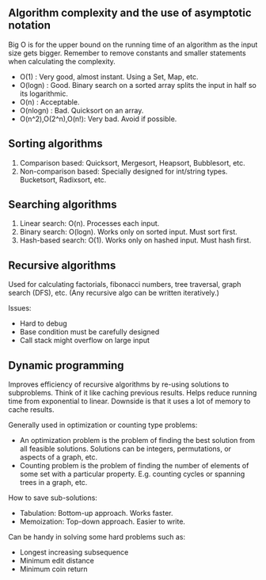 ## Algorithm complexity and the use of asymptotic notation

Big O is for the upper bound on the running time of an algorithm as the input size gets bigger.
Remember to remove constants and smaller statements when calculating the complexity.

* O(1) : Very good, almost instant. Using a Set, Map, etc.
* O(logn) : Good. Binary search on a sorted array splits the input in half so its logarithmic.
* O(n) : Acceptable.
* O(nlogn) : Bad. Quicksort on an array.
* O(n^2),O(2^n),O(n!): Very bad. Avoid if possible.

## Sorting algorithms

1. Comparison based: Quicksort, Mergesort, Heapsort, Bubblesort, etc.
2. Non-comparison based: Specially designed for int/string types. Bucketsort, Radixsort, etc.

## Searching algorithms

1. Linear search: O(n). Processes each input.
2. Binary search: O(logn). Works only on sorted input. Must sort first.
3. Hash-based search: O(1). Works only on hashed input. Must hash first.

## Recursive algorithms

Used for calculating factorials, fibonacci numbers, tree traversal, graph search (DFS), etc. (Any recursive algo can be written iteratively.)

Issues:
* Hard to debug
* Base condition must be carefully designed
* Call stack might overflow on large input

## Dynamic programming

Improves efficiency of recursive algorithms by re-using solutions to subproblems. 
Think of it like caching previous results.
Helps reduce running time from exponential to linear. 
Downside is that it uses a lot of memory to cache results.

Generally used in optimization or counting type problems:
* An optimization problem is the problem of finding the best solution from all feasible solutions. Solutions can be integers, permutations, or aspects of a graph, etc.
* Counting problem is the problem of finding the number of elements of some set with a particular property. E.g. counting cycles or spanning trees in a graph, etc.

How to save sub-solutions:
* Tabulation: Bottom-up approach. Works faster.
* Memoization: Top-down approach. Easier to write.

Can be handy in solving some hard problems such as:
* Longest increasing subsequence
* Minimum edit distance
* Minimum coin return